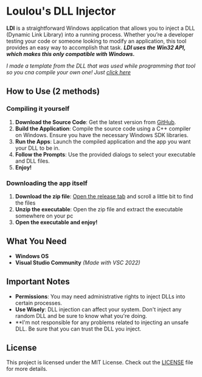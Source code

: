 # Loulou's DLL Injector

**LDI** is a straightforward Windows application that allows you to inject a DLL (Dynamic Link Library) into a running process. Whether you’re a developer testing your code or someone looking to modify an application, this tool provides an easy way to accomplish that task. ***LDI uses the Win32 API, which makes this only compatible with Windows.***

*I made a template from the DLL that was used while programming that tool so you cna compile your own one! Just [click here](https://github.com/LoulouNoLegend/DLL-Template)*

## How to Use (2 methods)

### Compiling it yourself
1. **Download the Source Code**: Get the latest version from [GitHub](https://github.com/LoulouNoLegend/LD-Injector).
2. **Build the Application**: Compile the source code using a C++ compiler on Windows. Ensure you have the necessary Windows SDK libraries.
3. **Run the Apps**: Launch the compiled application and the app you want your DLL to be in.
4. **Follow the Prompts**: Use the provided dialogs to select your executable and DLL files.
5. **Enjoy!**

### Downloading the app itself
1. **Download the zip file**: [Open the release tab](https://github.com/LoulouNoLegend/LD-Injector/releases/) and scroll a little bit to find the files
2. **Unzip the executable**: Open the zip file and extract the executable somewhere on your pc
3. **Open the executable and enjoy!**

## What You Need

- **Windows OS**
- **Visual Studio Community** *(Made with VSC 2022)*

## Important Notes

- **Permissions**: You may need administrative rights to inject DLLs into certain processes.
- **Use Wisely**: DLL injection can affect your system. Don't inject any random DLL and be sure to know what you're doing.
- **I'm not responsible for any problems related to injecting an unsafe DLL. Be sure that you can trust the DLL you inject.

## License

This project is licensed under the MIT License. Check out the [LICENSE](https://github.com/LoulouNoLegend/LD-Injector/blob/master/LICENSE.txt) file for more details.

